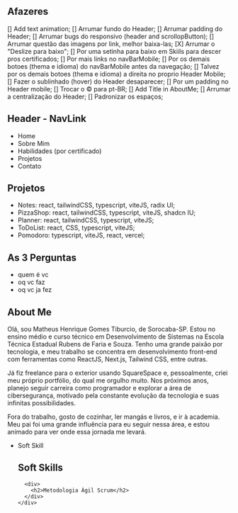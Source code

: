 ## Afazeres

[] Add text animation;
[] Arrumar fundo do Header;
[] Arrumar padding do Header;
[] Arrumar bugs do responsivo (header and scrollopButton);
[] Arrumar questão das imagens por link, melhor baixa-las;
[X] Arrumar o "Deslize para baixo";
[] Por uma setinha para baixo em Skiils para descer pros certificados;
[] Por mais links no navBarMobile;
[] Por os demais botoes (thema e idioma) do navBarMobile antes da navegação;
[] Talvez por os demais botoes (thema e idioma) a direita no proprio Header Mobile;
[] Fazer o sublinhado (hover) do Header desaparecer;
[] Por um padding no Header mobile;
[] Trocar o © para pt-BR;
[] Add Title in AboutMe;
[] Arrumar a centralização do Header;
[] Padronizar os espaços;

## Header - NavLink

- Home
- Sobre Mim
- Habilidades (por certificado)
- Projetos
- Contato

## Projetos

- Notes: react, tailwindCSS, typescript, viteJS, radix UI;
- PizzaShop: react, tailwindCSS, typescript, viteJS, shadcn IU;
- Planner: react, tailwindCSS, typescript, viteJS;
- ToDoList: react, CSS, typescript, viteJS;
- Pomodoro: typescript, viteJS, react, vercel;

## As 3 Perguntas

- quem é vc
- oq vc faz
- oq vc ja fez

## About Me

Olá, sou Matheus Henrique Gomes Tiburcio, de Sorocaba-SP. Estou no ensino médio e curso técnico em Desenvolvimento de Sistemas na Escola Técnica Estadual Rubens de Faria e Souza. Tenho uma grande paixão por tecnologia, e meu trabalho se concentra em desenvolvimento front-end com ferramentas como ReactJS, Next.js, Tailwind CSS, entre outras.

Já fiz freelance para o exterior usando SquareSpace e, pessoalmente, criei meu próprio portfólio, do qual me orgulho muito. Nos próximos anos, planejo seguir carreira como programador e explorar a área de cibersegurança, motivado pela constante evolução da tecnologia e suas infinitas possibilidades.

Fora do trabalho, gosto de cozinhar, ler mangás e livros, e ir à academia. Meu pai foi uma grande influência para eu seguir nessa área, e estou animado para ver onde essa jornada me levará.

- Soft Skill
    <div>
        <h2 className="mb-3 text-2xl font-semibold">Soft Skills</h2>

        <div>
          <h2>Metodologia Ágil Scrum</h2>
        </div>
      </div>
